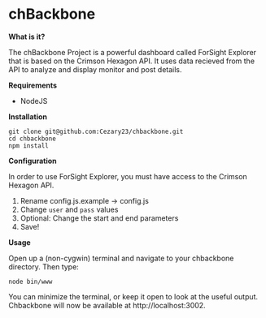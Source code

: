 chBackbone
===================

**What is it?**

The chBackbone Project is a powerful dashboard called ForSight Explorer that is based on the Crimson Hexagon API.  It uses data recieved from the API to analyze and display monitor and post details.  

**Requirements**

  - NodeJS

**Installation**


    git clone git@github.com:Cezary23/chbackbone.git
    cd chbackbone
    npm install

**Configuration**

In order to use ForSight Explorer, you must have access to the Crimson Hexagon API.  

1. Rename config.js.example -> config.js
2.  Change `user` and `pass` values
3.  Optional:  Change the start and end parameters
4.  Save!

**Usage**

Open up a (non-cygwin) terminal and navigate to your chbackbone directory.  Then type:

    node bin/www

You can minimize the terminal, or keep it open to look at the useful output.  Chbackbone will now be available at http://localhost:3002.

